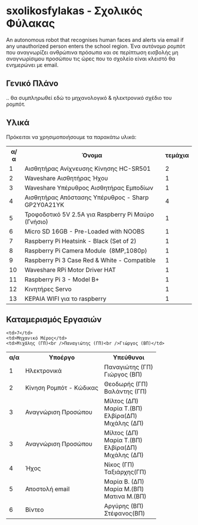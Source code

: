 # sxolikosfylakas - Σχολικός Φύλακας
An autonomous robot that recognises human faces and alerts via email if any unauthorized person enters  the school region.
Ένα αυτόνομο ρομπότ που αναγνωρίζει ανθρώπινα πρόσωπα και σε περίπτωση εισβολής μη αναγνωρίσιμου προσώπου τις ώρες που το σχολείο είναι κλειστό θα ενημερώνει με email.

<h2>Γενικό Πλάνο</h2>

.. θα συμπληρωθεί εδώ το μηχανολογικό & ηλεκτρονικό σχέδιο του ρομπότ.

<h2>Υλικά</h2>
Πρόκειται να χρησιμοποιήσουμε  τα παρακάτω υλικά:

<table>
  <col align="center">
  <col align="center">
  <col align="center">
  <tr>
    <th>α/α</td>
    <th>Όνομα</td>
    <th>τεμάχια</td>
  </tr>
  <tr>
    <td>1</td>
    <td>Αισθητήρας Ανίχνευσης Κίνησης HC-SR501</td>  	
    <td>2</td>
 </tr>
 <tr>
  <td>2</td>
  <td>Waveshare Αισθητήρας Ήχου</td>
  <td>1</td>
 </tr>
 <tr>
  <td>3</td>
  <td>Waveshare Υπέρυθρος Αισθητήρας Εμποδίων</td>
  <td>1</td>
</tr>
 <tr>
  <td>4</td>
  <td>Αισθητήρας Απόστασης Υπέρυθρος - Sharp GP2Y0A21YK</td>
  <td>4</td>
 </tr>
 <tr>
  <td>5</td>
  <td>Τροφοδοτικό 5V 2.5A για Raspberry Pi Μαύρο (Γνήσιο)</td>
  <td>1</td>
</tr>
<tr>
  <td>6</td>
  <td>Micro SD 16GB - Pre-Loaded with NOOBS</td>
  <td>1</td>
</tr>
<tr>
  <td>7</td>
  <td>Raspberry Pi Heatsink - Black (Set of 2)</td>
  <td>1</td>
</tr>
<tr>
  <td>8</td>
  <td>Raspberry Pi Camera Module  (8MP,1080p)</td>
  <td>1</td>
</tr>
<tr>
  <td>9</td>
  <td>Raspberry Pi 3 Case Red & White - Compatible</td>
  <td>1</td>
</tr>
<tr>
  <td>10</td>
  <td>Waveshare RPi Motor Driver HAT</td>
  <td>1</td>
</tr>
<tr>
  <td>11</td>
  <td>Raspberry Pi 3 - Model B+</td>
  <td>1</td>
</tr>
<tr>
  <td>12</td>
  <td>Κινητήρες Servo</td>
  <td>1</td>
</tr>
<tr>
  <td>13</td>
  <td>ΚΕΡΑΙΑ WIFI για το raspberry</td>
  <td>1</td>
</tr>
</table>

<h2>Καταμερισμός Εργασιών</h2>

<table>
<tr>
<th>α/α</th>
<th>Υποέργο</th>
<th>Υπεύθυνοι</th>
</tr>
<tr>
	<td>1</td>
	<td>Ηλεκτρονικά</td>
	<td>Παναγιώτης (ΓΠ)<br />Γιώργος (ΒΠ)<br /></td>
</tr>
<tr>
	<td>2</td>
	<td>Κίνηση Ρομπότ - Κώδικας</td>
	<td>Θεοδωρής (ΓΠ)<br />Βαλάντης (ΓΠ)<br /></td>
</tr>
<tr>
	<td>3</td>
	<td>Αναγνώριση Προσώπου</td>
	<td>Μίλτος (ΔΠ)<br />Μαρία Τ.(ΒΠ)<br />Ελβίρα(ΔΠ)<br />Μιχάλης (ΔΠ)</td>
</tr>
<tr>
	<td>3</td>
	<td>Αναγνώριση Προσώπου</td>
	<td>Μίλτος (ΔΠ)<br />Μαρία Τ.(ΒΠ)<br />Ελβίρα(ΔΠ)<br />Μιχάλης (ΔΠ)</td>
</tr>
<tr>
	<td>4</td>
	<td>Ήχος</td>
	<td>Νίκος (ΓΠ)<br> Ταξιάρχης(ΓΠ)
</tr>
<tr>
	<td>5</td>
	<td>Αποστολή email</td>
	<td>Μαρία Β. (ΔΠ)<br />Μαρία M.(ΒΠ)<br />Ματινα Μ.(ΒΠ)</td>
</tr>
<tr>
	<td>6</td>
	<td>Βίντεο</td>
	<td>Αργύρης (ΒΠ)<br />Στέφανος(ΒΠ)<br /> </td>
</tr>
<tr>	
	
	<td>7</td>
	<td>Μηχανικό Μέρος</td>
	<td>Μιχάλης (ΓΠ)<br />Παναγιώτης (ΓΠ)<br />Γιώργος (ΒΠ)</td>
</tr>
	
	
</table>


